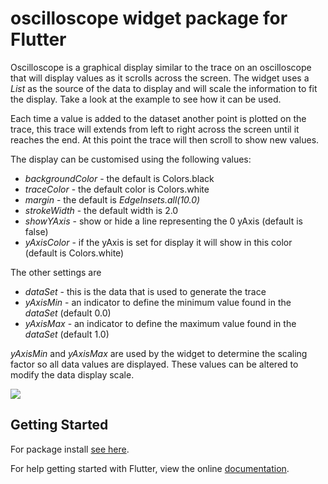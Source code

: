# oscilloscope widget package for Flutter

Oscilloscope is a graphical display  similar to the trace on an oscilloscope that will display values as it scrolls across the screen. The widget uses a *List <double>* as the source of the data to display and will scale the information to fit the display. Take a look at the example to see how it can be used.

Each time a value is added to the dataset another point is plotted on the trace, this trace will extends from left to right across the screen until it reaches the end. At this point the trace will then scroll to show new values.

The display can be customised using the following values:

 - *backgroundColor*  - the default is Colors.black
 - *traceColor* - the default color is Colors.white
 - *margin* - the default is *EdgeInsets.all(10.0)*
 - *strokeWidth* - the default width is 2.0
 - *showYAxis* - show or hide  a line representing the 0 yAxis (default is false)
 - *yAxisColor* - if the yAxis is set for display it will show in this color (default is Colors.white) 

 The other settings are

 - *dataSet* - this is the data that is used to generate the trace
 - *yAxisMin* - an indicator to define the minimum value found in the *dataSet* (default 0.0)
 - *yAxisMax* - an indicator to define the maximum value found in the *dataSet* (default 1.0)

 *yAxisMin* and *yAxisMax* are used by the widget to determine the scaling factor so all data values are displayed. These values can be altered to modify the data display scale.


<img src="https://raw.githubusercontent.com/magnatronus/oscilloscope/master/scope.gif" />


## Getting Started

For package install [see here](https://pub.dartlang.org/packages/oscilloscope).

For help getting started with Flutter, view the online [documentation](https://flutter.io/).
